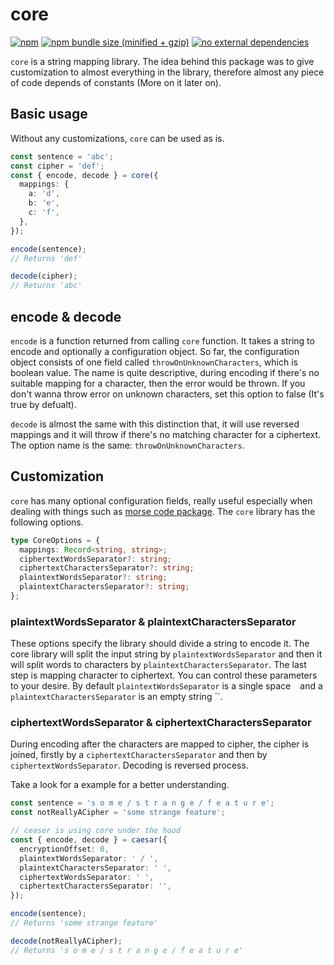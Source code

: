 # core 

[![npm](https://img.shields.io/npm/v/@easy-cipher/core.svg)](https://www.npmjs.com/package/@easy-cipher/core)
[![npm bundle size (minified + gzip)](https://badgen.net/bundlephobia/minzip/@easy-cipher/core)](https://bundlephobia.com/result?p=@easy-cipher/core)
[![no external dependencies](https://badgen.net/bundlephobia/dependency-count/@easy-cipher/core)](https://bundlephobia.com/result?p=@easy-cipher/core)

`core` is a string mapping library. The idea  behind this package was to give customization to almost everything in the library, therefore almost any piece of code depends of constants (More on it later on).

## Basic usage

Without any customizations, `core` can be used as is.

```ts
const sentence = 'abc';
const cipher = 'def';
const { encode, decode } = core({
  mappings: {
    a: 'd',
    b: 'e',
    c: 'f',
  },
});

encode(sentence);
// Returns 'def'

decode(cipher);
// Returns 'abc'
```

## encode & decode

`encode` is a function returned from calling `core` function. It takes a string to encode and optionally a configuration object. So far, the configuration object consists of one field called `throwOnUnknownCharacters`, which is boolean value. The name is quite descriptive, during encoding if there's no suitable mapping for a character, then the error would be thrown. If you don't wanna throw error on unknown characters, set this option to false (It's true by defualt). 

`decode` is almost the same with this distinction that, it will use reversed mappings and it will throw if there's no matching character for a ciphertext. The option name is the same: `throwOnUnknownCharacters`.

## Customization

`core` has many optional configuration fields, really useful especially when dealing with things such as [morse code package](https://www.npmjs.com/package/@easy-cipher/morse). The `core` library has the following options.

```ts
type CoreOptions = {
  mappings: Record<string, string>;
  ciphertextWordsSeparator?: string;
  ciphertextCharactersSeparator?: string;
  plaintextWordsSeparator?: string;
  plaintextCharactersSeparator?: string;
};
```
### plaintextWordsSeparator & plaintextCharactersSeparator

These options specify the library should divide a string to encode it. The core library will split the input string by `plaintextWordsSeparator` and then it will split words to characters by `plaintextCharactersSeparator`. The last step is mapping character to ciphertext. You can control these parameters to your desire. By default `plaintextWordsSeparator` is a single space ` ` and a `plaintextCharactersSeparator` is an empty string ``.

### ciphertextWordsSeparator & ciphertextCharactersSeparator

During encoding after the characters are mapped to cipher, the cipher is joined, firstly by a `ciphertextCharactersSeparator` and then by `ciphertextWordsSeparator`. Decoding is reversed process.

Take a look for a example for a better understanding.


```ts
const sentence = 's o m e / s t r a n g e / f e a t u r e';
const notReallyACipher = 'some strange feature';

// ceaser is using core under the hood
const { encode, decode } = caesar({
  encryptionOffset: 0,
  plaintextWordsSeparator: ' / ',
  plaintextCharactersSeparator: ' ',
  ciphertextWordsSeparator: ' ',
  ciphertextCharactersSeparator: '',
});

encode(sentence);
// Returns 'some strange feature'

decode(notReallyACipher);
// Returns 's o m e / s t r a n g e / f e a t u r e'
```
